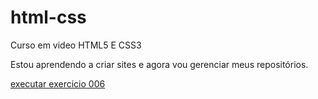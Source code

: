 # html-css
 Curso em video HTML5 E CSS3

Estou aprendendo a criar sites e agora vou gerenciar meus repositórios.

<a href="https://chcrocs.github.io/html-css/codigos/desafios/d012/index.html"> executar exercicio 006
